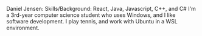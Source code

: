Daniel Jensen:
Skills/Background: React, Java, Javascript, C++, and C#
I'm a 3rd-year computer science student who uses Windows, and I like software development. I play tennis, and work with Ubuntu in a WSL environment.
